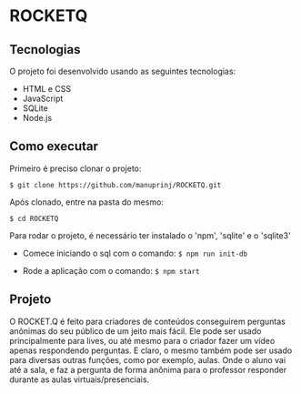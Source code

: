 # ROCKETQ

## Tecnologias

O projeto foi desenvolvido usando as seguintes tecnologias:
- HTML e CSS
- JavaScript
- SQLite
- Node.js

## Como executar
Primeiro é preciso clonar o projeto:

`$ git clone https://github.com/manuprinj/ROCKETQ.git`

Após clonado, entre na pasta do mesmo:

`$ cd ROCKETQ`

Para rodar o projeto, é necessário ter instalado o 'npm', 'sqlite' e o 'sqlite3'

- Comece iniciando o sql com o comando:
`$ npm run init-db`

- Rode a aplicação com o comando:
`$ npm start`

## Projeto

O ROCKET.Q é feito para criadores de conteúdos conseguirem perguntas anônimas do seu público de um jeito mais fácil. Ele pode ser usado principalmente para lives, ou até mesmo para o criador fazer um vídeo apenas respondendo perguntas. 
E claro, o mesmo também pode ser usado para diversas outras funções, como por exemplo, aulas. Onde o aluno vai até a sala, e faz a pergunta de forma anônima para o professor responder durante as aulas virtuais/presenciais.
